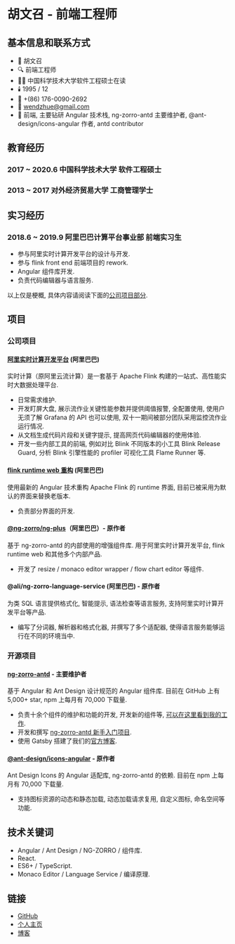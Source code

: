 # 胡文召 - 前端工程师

## 基本信息和联系方式

- 👦 胡文召
- 🔍 前端工程师
- 👨‍🎓 中国科学技术大学软件工程硕士在读
- 🕯️ 1995 / 12
- 📱 +(86) 176-0090-2692
- 📮 [wendzhue@gmail.com](mailto:wendzhue@gmail.com)
- 🎤 前端, 主要钻研 Angular 技术栈, ng-zorro-antd 主要维护者, @ant-design/icons-angular 作者, antd contributor

## 教育经历

### **2017 ~ 2020.6 中国科学技术大学 软件工程硕士**

### **2013 ~ 2017 对外经济贸易大学 工商管理学士**

## 实习经历

### **2018.6 ~ 2019.9 阿里巴巴计算平台事业部 前端实习生**

- 参与阿里实时计算开发平台的设计与开发.
- 参与 flink front end 前端项目的 rework.
- Angular 组件库开发.
- 负责代码编辑器与语言服务.

以上仅是梗概, 具体内容请阅读下面的[公司项目部分](#公司项目).

## 项目

### 公司项目

#### [阿里实时计算开发平台](https://data.aliyun.com/product/sc) (阿里巴巴)

实时计算（原阿里云流计算）是一套基于 Apache Flink 构建的一站式、高性能实时大数据处理平台.

- 日常需求维护.
- 开发盯屏大盘, 展示流作业关键性能参数并提供阈值报警, 全配置使用, 使用户无须了解 Grafana 的 API 也可以使用, 双十一期间被部分团队采用监控流作业运行情况.
- 从文档生成代码片段和关键字提示, 提高网页代码编辑器的使用体验.
- 开发一些内部工具的前端, 例如对比 Blink 不同版本的小工具 Blink Release Guard, 分析 Blink 引擎性能的 profiler 可视化工具 Flame Runner 等.

#### [flink runtime web 重构](https://github.com/apache/flink/tree/master/flink-runtime-web/web-dashboard/src) (阿里巴巴)

使用最新的 Angular 技术重构 Apache Flink 的 runtime 界面, 目前已被采用为默认的界面来替换老版本.

- 负责部分界面的开发.

#### [@ng-zorro/ng-plus](https://www.npmjs.com/package/@ng-zorro/ng-plus)（阿里巴巴）- 原作者

基于 ng-zorro-antd 的内部使用的增强组件库. 用于阿里实时计算开发平台, flink runtime web 和其他多个内部产品.

- 开发了 resize / monaco editor wrapper / flow chart editor 等组件.

#### @ali/ng-zorro-language-service (阿里巴巴) - 原作者

为类 SQL 语言提供格式化, 智能提示, 语法检查等语言服务, 支持阿里实时计算开发平台等产品.

- 编写了分词器, 解析器和格式化器, 并撰写了多个适配器, 使得语言服务能够运行在不同的环境当中.

### 开源项目

#### [ng-zorro-antd](https://github.com/NG-ZORRO/ng-zorro-antd) - 主要维护者

基于 Angular 和 Ant Design 设计规范的 Angular 组件库. 目前在 GitHub 上有 5,000+ star, npm 上每月有 70,000 下载量.

- 负责十余个组件的维护和功能的开发, 开发新的组件等, [可以在这里看到我的工作](https://github.com/NG-ZORRO/ng-zorro-antd/pulls?q=is%3Apr+is%3Aclosed+author%3Awendzhue).
- 开发和撰写 [ng-zorro-antd 新手入门项目](https://github.com/NG-ZORRO/today-ng-steps).
- 使用 Gatsby 搭建了我们的[官方博客](https://ng.ant.design/blog).

#### [@ant-design/icons-angular](https://github.com/ant-design/ant-design-icons/tree/master/packages/icons-angular) - 原作者

Ant Design Icons 的 Angular 适配库, ng-zorro-antd 的依赖. 目前在 npm 上每月有 70,000 下载量.

- 支持图标资源的动态和静态加载, 动态加载请求复用, 自定义图标, 命名空间等功能.

## 技术关键词

- Angular / Ant Design / NG-ZORRO / 组件库.
- React.
- ES6+ / TypeScript.
- Monaco Editor / Language Service / 编译原理.

## 链接

- [GitHub](https://github.com/wendzhue)
- [个人主页](https://wendell.site/)
- [博客](https://wendell.site/blog)
